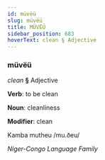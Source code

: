 ```yaml
---
id: müvëü
slug: müvëü
title: MÜVËÜ
sidebar_position: 683
hoverText: clean § Adjective
---
```


### müvëü

*clean* **§** Adjective

**Verb**: to be clean

**Noun**: cleanliness

**Modifier**: clean

Kamba mutheu /mu.ðeu/

*Niger-Congo Language Family*
